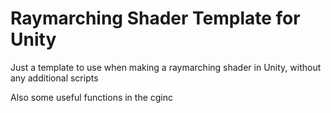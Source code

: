 # Raymarching Shader Template for Unity

Just a template to use when making a raymarching shader in Unity, without any additional scripts

Also some useful functions in the cginc

